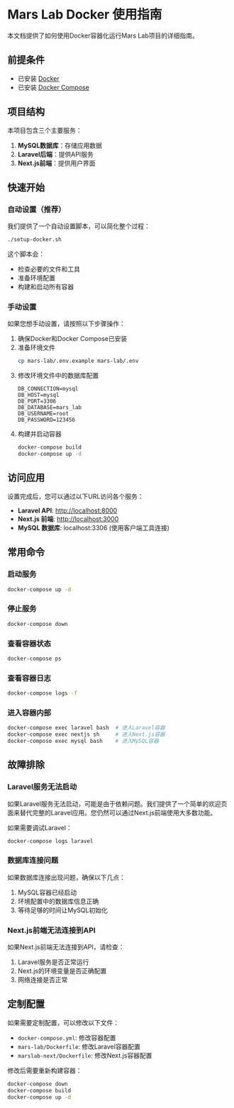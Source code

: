 # Mars Lab Docker 使用指南

本文档提供了如何使用Docker容器化运行Mars Lab项目的详细指南。

## 前提条件

- 已安装 [Docker](https://www.docker.com/get-started)
- 已安装 [Docker Compose](https://docs.docker.com/compose/install/)

## 项目结构

本项目包含三个主要服务：

1. **MySQL数据库**：存储应用数据
2. **Laravel后端**：提供API服务
3. **Next.js前端**：提供用户界面

## 快速开始

### 自动设置（推荐）

我们提供了一个自动设置脚本，可以简化整个过程：

```bash
./setup-docker.sh
```

这个脚本会：

- 检查必要的文件和工具
- 准备环境配置
- 构建和启动所有容器

### 手动设置

如果您想手动设置，请按照以下步骤操作：

1. 确保Docker和Docker Compose已安装
2. 准备环境文件
   ```bash
   cp mars-lab/.env.example mars-lab/.env
   ```
3. 修改环境文件中的数据库配置
   ```
   DB_CONNECTION=mysql
   DB_HOST=mysql
   DB_PORT=3306
   DB_DATABASE=mars_lab
   DB_USERNAME=root
   DB_PASSWORD=123456
   ```
4. 构建并启动容器
   ```bash
   docker-compose build
   docker-compose up -d
   ```

## 访问应用

设置完成后，您可以通过以下URL访问各个服务：

- **Laravel API**: [http://localhost:8000](http://localhost:8000)
- **Next.js 前端**: [http://localhost:3000](http://localhost:3000)
- **MySQL 数据库**: localhost:3306 (使用客户端工具连接)

## 常用命令

### 启动服务

```bash
docker-compose up -d
```

### 停止服务

```bash
docker-compose down
```

### 查看容器状态

```bash
docker-compose ps
```

### 查看容器日志

```bash
docker-compose logs -f
```

### 进入容器内部

```bash
docker-compose exec laravel bash  # 进入Laravel容器
docker-compose exec nextjs sh     # 进入Next.js容器
docker-compose exec mysql bash    # 进入MySQL容器
```

## 故障排除

### Laravel服务无法启动

如果Laravel服务无法启动，可能是由于依赖问题。我们提供了一个简单的欢迎页面来替代完整的Laravel应用。您仍然可以通过Next.js前端使用大多数功能。

如果需要调试Laravel：

```bash
docker-compose logs laravel
```

### 数据库连接问题

如果数据库连接出现问题，确保以下几点：

1. MySQL容器已经启动
2. 环境配置中的数据库信息正确
3. 等待足够的时间让MySQL初始化

### Next.js前端无法连接到API

如果Next.js前端无法连接到API，请检查：

1. Laravel服务是否正常运行
2. Next.js的环境变量是否正确配置
3. 网络连接是否正常

## 定制配置

如果需要定制配置，可以修改以下文件：

- `docker-compose.yml`: 修改容器配置
- `mars-lab/Dockerfile`: 修改Laravel容器配置
- `marslab-next/Dockerfile`: 修改Next.js容器配置

修改后需要重新构建容器：

```bash
docker-compose down
docker-compose build
docker-compose up -d
```
